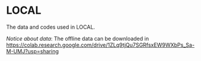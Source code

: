 # LOCAL
The data and codes used in LOCAL.

*Notice about data*: The offline data can be downloaded in https://colab.research.google.com/drive/1ZLq9tjQu7SGRfsxEW9WXbPs_Sa-M-UMJ?usp=sharing
